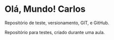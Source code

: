 # Olá, Mundo! Carlos
 Repositório de teste, versionamento, GIT, e GitHub.

Repositório para testes, criado durante uma aula.